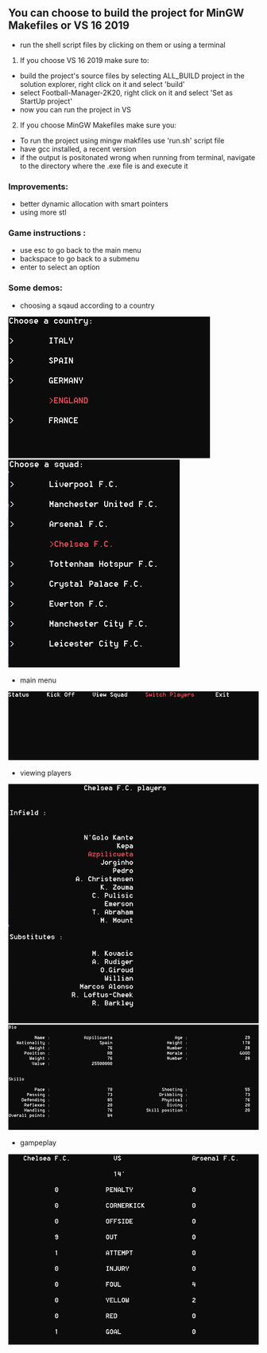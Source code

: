 ## You can choose to build the project for MinGW Makefiles or VS 16 2019

- run the shell script files by clicking on them or using a terminal
1. If you choose VS 16 2019 make sure to:
* build the project's source files by selecting ALL_BUILD project in the solution explorer, right click on it 
  and select 'build'
* select Football-Manager-2K20, right click on it and select 'Set as StartUp project'
* now you can run the project in VS

2. If you choose MinGW Makefiles make sure you:
* To run the project using mingw makfiles use 'run.sh' script file
* have gcc installed, a recent version
* if the output is positonated wrong when running from terminal, navigate to the directory where the .exe file is and execute it 

### Improvements:
* better dynamic allocation with smart pointers
* using more stl

### Game instructions :

* use esc to go back to the main menu
* backspace to go back to a submenu
* enter to select an option

### Some demos:
* choosing a sqaud according to a country

![](/images/na.PNG) 
![](/images/squads.PNG)

* main menu

![](/images/menu.PNG)

* viewing players

![](/images/Capture.PNG)
![](/images/pl.PNG)

* gampeplay

![](/images/gameplay.PNG)
